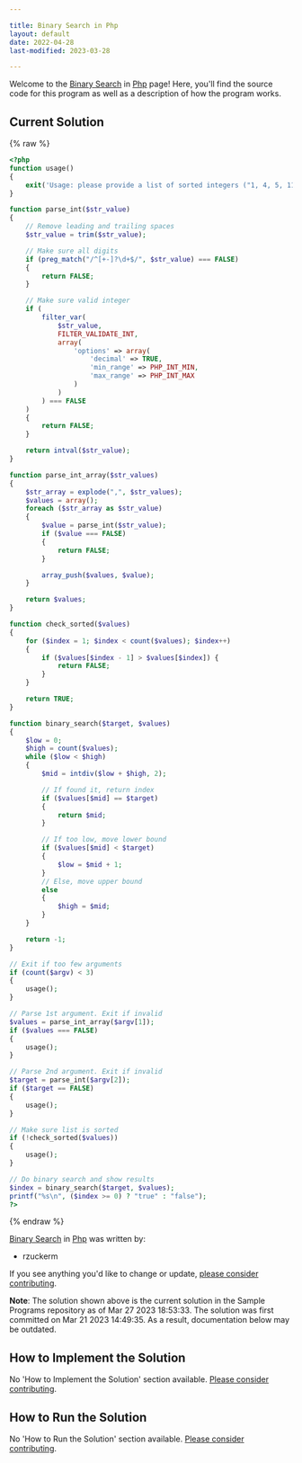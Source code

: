 ```yaml
---

title: Binary Search in Php
layout: default
date: 2022-04-28
last-modified: 2023-03-28

---
```


Welcome to the [Binary Search](https://sampleprograms.io/projects/binary-search) in [Php](https://sampleprograms.io/languages/php) page! Here, you'll find the source code for this program as well as a description of how the program works.

## Current Solution

{% raw %}

```php
<?php
function usage()
{
    exit('Usage: please provide a list of sorted integers ("1, 4, 5, 11, 12") and the integer to find ("11")');
}

function parse_int($str_value)
{
    // Remove leading and trailing spaces
    $str_value = trim($str_value);

    // Make sure all digits
    if (preg_match("/^[+-]?\d+$/", $str_value) === FALSE)
    {
        return FALSE;
    }

    // Make sure valid integer
    if (
        filter_var(
            $str_value,
            FILTER_VALIDATE_INT,
            array(
                'options' => array(
                    'decimal' => TRUE,
                    'min_range' => PHP_INT_MIN,
                    'max_range' => PHP_INT_MAX
                )
            )
        ) === FALSE
    )
    {
        return FALSE;
    }

    return intval($str_value);
}

function parse_int_array($str_values)
{
    $str_array = explode(",", $str_values);
    $values = array();
    foreach ($str_array as $str_value)
    {
        $value = parse_int($str_value);
        if ($value === FALSE)
        {
            return FALSE;
        }

        array_push($values, $value);
    }

    return $values;
}

function check_sorted($values)
{
    for ($index = 1; $index < count($values); $index++)
    {
        if ($values[$index - 1] > $values[$index]) {
            return FALSE;
        }
    }

    return TRUE;
}

function binary_search($target, $values)
{
    $low = 0;
    $high = count($values);
    while ($low < $high)
    {
        $mid = intdiv($low + $high, 2);

        // If found it, return index
        if ($values[$mid] == $target)
        {
            return $mid;
        }

        // If too low, move lower bound
        if ($values[$mid] < $target)
        {
            $low = $mid + 1;
        }
        // Else, move upper bound
        else
        {
            $high = $mid;
        }
    }

    return -1;
}

// Exit if too few arguments
if (count($argv) < 3)
{
    usage();
}

// Parse 1st argument. Exit if invalid
$values = parse_int_array($argv[1]);
if ($values === FALSE)
{
    usage();
}

// Parse 2nd argument. Exit if invalid
$target = parse_int($argv[2]);
if ($target == FALSE)
{
    usage();
}

// Make sure list is sorted
if (!check_sorted($values))
{
    usage();
}

// Do binary search and show results
$index = binary_search($target, $values);
printf("%s\n", ($index >= 0) ? "true" : "false");
?>
```

{% endraw %}

[Binary Search](https://sampleprograms.io/projects/binary-search) in [Php](https://sampleprograms.io/languages/php) was written by:

- rzuckerm

If you see anything you'd like to change or update, [please consider contributing](https://github.com/TheRenegadeCoder/sample-programs).

**Note**: The solution shown above is the current solution in the Sample Programs repository as of Mar 27 2023 18:53:33. The solution was first committed on Mar 21 2023 14:49:35. As a result, documentation below may be outdated.

## How to Implement the Solution

No 'How to Implement the Solution' section available. [Please consider contributing](https://github.com/TheRenegadeCoder/sample-programs-website).

## How to Run the Solution

No 'How to Run the Solution' section available. [Please consider contributing](https://github.com/TheRenegadeCoder/sample-programs-website).